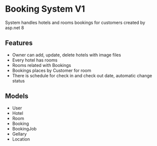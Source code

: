 # Booking System V1

System handles hotels and rooms bookings for customers created by asp.net 8

## Features

- Owner can add, update, delete hotels with image files
- Every hotel has rooms
- Rooms related with Bookings
- Bookings places by Customer for room
- There is schedule for check in and check out date, automatic change status

## Models

- User
- Hotel
- Room
- Booking
- BookingJob
- Gellary
- Location
